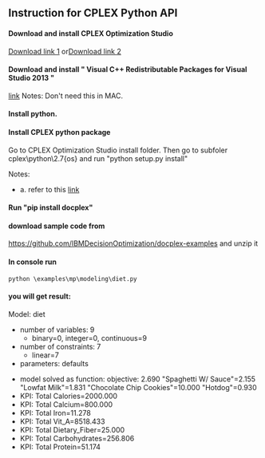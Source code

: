 ## Instruction for CPLEX Python API

#### Download and install CPLEX Optimization Studio
[Download link 1](https://www-01.ibm.com/marketing/iwm/iwm/web/reg/download.do?source=ESD-ILOG-OPST-EVAL&S_TACT=000000OA&S_CMP=web_ibm_ws_ilg-opt_bod_cospreviewedition-ov&S_PKG=CRY7XML&lang=en_US&cp=UTF-8)
or[Download link 2](
http://www-01.ibm.com/software/websphere/products/optimization/cplex-studio-community-edition/)

####  Download and install " Visual C++ Redistributable Packages for Visual Studio 2013 "
[link](https://www.microsoft.com/en-US/download/details.aspx?id=40784)
Notes: Don't need this in MAC.

####  Install python.

####  Install CPLEX python package

Go to CPLEX Optimization Studio install folder.
Then go to subfoler cplex\python\2.7\{os} and run "python setup.py install"

Notes: 
- a. refer to this [link](
http://www.ibm.com/support/knowledgecenter/SSSA5P_12.5.1/ilog.odms.cplex.help/CPLEX/GettingStarted/topics/set_up/Python_setup.html)

####  Run "pip install docplex"


####  download sample code from 
https://github.com/IBMDecisionOptimization/docplex-examples
and unzip it

####  In console run 
`python \examples\mp\modeling\diet.py`

#### you will get result:
Model: diet
 - number of variables: 9
   - binary=0, integer=0, continuous=9
 - number of constraints: 7
   - linear=7
 - parameters: defaults
* model solved as function:
objective: 2.690
  "Spaghetti W/ Sauce"=2.155
  "Lowfat Milk"=1.831
  "Chocolate Chip Cookies"=10.000
  "Hotdog"=0.930
* KPI: Total Calories=2000.000
* KPI: Total Calcium=800.000
* KPI: Total Iron=11.278
* KPI: Total Vit_A=8518.433
* KPI: Total Dietary_Fiber=25.000
* KPI: Total Carbohydrates=256.806
* KPI: Total Protein=51.174